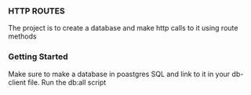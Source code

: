 ### HTTP ROUTES

The project is to create a database and make http calls to it using route methods

### Getting Started

Make sure to make a database in poastgres SQL and link to it in your db-client file.
Run the db:all script